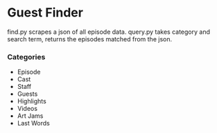 # Guest Finder
find.py scrapes a json of all episode data.
query.py takes category and search term, returns the episodes matched from the json.

### Categories
* Episode
* Cast
* Staff
* Guests
* Highlights
* Videos
* Art Jams
* Last Words

